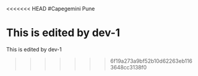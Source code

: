 <<<<<<< HEAD
#Capegemini Pune

This is edited by dev-1
=======


This is edited by dev-1
>>>>>>> 6f19a273a9bf52b10d62263eb1163648cc3138f0
